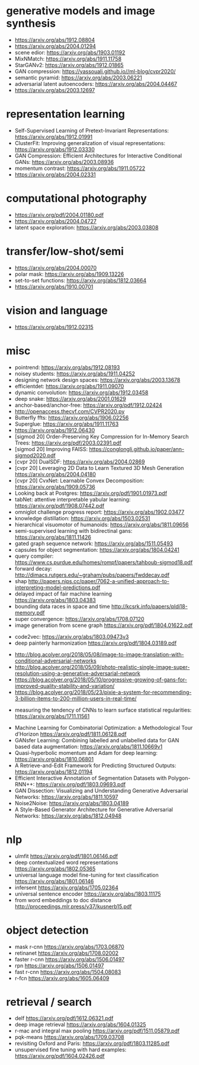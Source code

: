 # generative models and image synthesis
- https://arxiv.org/abs/1912.08804
- https://arxiv.org/abs/2004.01294
- scene edior: https://arxiv.org/abs/1903.01192
- MixNMatch: https://arxiv.org/abs/1911.11758
- StarGANv2: https://arxiv.org/abs/1912.01865
- GAN compression: https://yassouali.github.io//ml-blog/cvpr2020/
- semantic pyramid: https://arxiv.org/abs/2003.06221
- adversarial latent autoencoders: https://arxiv.org/abs/2004.04467
- https://arxiv.org/abs/2003.12697

# representation learning
- Self-Supervised Learning of Pretext-Invariant Representations: https://arxiv.org/abs/1912.01991
- ClusterFit: Improving generalization of visual representations: https://arxiv.org/abs/1912.03330
- GAN Compression: Efficient Architectures for Interactive Conditional GANs: https://arxiv.org/abs/2003.08936
- momentum contrast: https://arxiv.org/abs/1911.05722
- https://arxiv.org/abs/2004.02331

# computational photography
- https://arxiv.org/pdf/2004.01180.pdf
- https://arxiv.org/abs/2004.04727
- latent space exploration: https://arxiv.org/abs/2003.03808

# transfer/low-shot/semi
- https://arxiv.org/abs/2004.00070
- polar mask: https://arxiv.org/abs/1909.13226
- set-to-set functions: https://arxiv.org/abs/1812.03664
- https://arxiv.org/abs/1910.00701

# vision and language
- https://arxiv.org/abs/1912.02315


# misc
- pointrend: https://arxiv.org/abs/1912.08193
- noisey students: https://arxiv.org/abs/1911.04252
- designing network design spaces: https://arxiv.org/abs/2003.13678
- efficientdet: https://arxiv.org/abs/1911.09070
- dynamic convolution: https://arxiv.org/abs/1912.03458
- deep snake: https://arxiv.org/abs/2001.01629
- anchor-based/anchor-free: https://arxiv.org/pdf/1912.02424
- http://openaccess.thecvf.com/CVPR2020.py
- Butterfly ffts: https://arxiv.org/abs/1906.02256
- Superglue: https://arxiv.org/abs/1911.11763
- https://arxiv.org/abs/1912.06430
- [sigmod 20] Order-Preserving Key Compression for In-Memory Search Trees: https://arxiv.org/pdf/2003.02391.pdf
- [sigmod 20] Improving FAISS: https://conglongli.github.io/paper/ann-sigmod2020.pdf
- [cvpr 20] DualSDF: https://arxiv.org/abs/2004.02869
- [cvpr 20] Leveraging 2D Data to Learn Textured 3D Mesh Generation https://arxiv.org/abs/2004.04180
- [cvpr 20] CvxNet: Learnable Convex Decomposition: https://arxiv.org/abs/1909.05736
- Looking back at Postgres: https://arxiv.org/pdf/1901.01973.pdf
- tabNet: attentive interpretable yabular learning: https://arxiv.org/pdf/1908.07442.pdf
- omniglot challenge progress report: https://arxiv.org/abs/1902.03477
- knowledge distillation: https://arxiv.org/abs/1503.02531
- hierarchical visuomotor of humanoids: https://arxiv.org/abs/1811.09656
- semi-supervised learning with bidirectinal gans: https://arxiv.org/abs/1811.11426
- gated graph sequence network: https://arxiv.org/abs/1511.05493
- capsules for object segmentation: https://arxiv.org/abs/1804.04241
- query compiler: https://www.cs.purdue.edu/homes/rompf/papers/tahboub-sigmod18.pdf
- forward decay: http://dimacs.rutgers.edu/~graham/pubs/papers/fwddecay.pdf
- shap http://papers.nips.cc/paper/7062-a-unified-approach-to-interpreting-model-predictions.pdf
- delayed impact of fair machine learning https://arxiv.org/abs/1803.04383
- bounding data races in space and time http://kcsrk.info/papers/pldi18-memory.pdf
- super convergence: https://arxiv.org/abs/1708.07120
- image generation from scene graph  https://arxiv.org/pdf/1804.01622.pdf
* code2vec: https://arxiv.org/abs/1803.09473v3
* deep painterly harmonization https://arxiv.org/pdf/1804.03189.pdf
- http://blog.acolyer.org/2018/05/08/image-to-image-translation-with-conditional-adversarial-networks
- http://blog.acolyer.org/2018/05/09/photo-realistic-single-image-super-resolution-using-a-generative-adversarial-network
- https://blog.acolyer.org/2018/05/10/progressive-growing-of-gans-for-improved-quality-stability-and-variation/
- https://blog.acolyer.org/2018/05/23/pixie-a-system-for-recommending-3-billion-items-to-200-million-users-in-real-time/
* measuring the tendency of CNNs to learn surface statistical regularities: https://arxiv.org/abs/1711.11561
- Machine Learning for Combinatorial Optimization: a Methodological Tour d’Horizon https://arxiv.org/pdf/1811.06128.pdf
- GANsfer Learning: Combining labelled and unlabelled data for GAN based data augmentation: https://arxiv.org/abs/1811.10669v1
- Quasi-hyperbolic momentum and Adam for deep learning: https://arxiv.org/abs/1810.06801
- A Retrieve-and-Edit Framework for Predicting Structured Outputs: https://arxiv.org/abs/1812.01194
- Efficient Interactive Annotation of Segmentation Datasets with Polygon-RNN++: https://arxiv.org/pdf/1803.09693.pdf
- GAN Dissection: Visualizing and Understanding Generative Adversarial Networks: https://arxiv.org/abs/1811.10597
- Noise2Noise: https://arxiv.org/abs/1803.04189
- A Style-Based Generator Architecture for Generative Adversarial Networks: https://arxiv.org/abs/1812.04948


# nlp
- ulmfit https://arxiv.org/pdf/1801.06146.pdf
- deep contextualized word representations https://arxiv.org/abs/1802.05365
- universal language model fine-tuning for text classification https://arxiv.org/abs/1801.06146
- infersent https://arxiv.org/abs/1705.02364
- universal sentence encoder https://arxiv.org/abs/1803.11175
- from word embeddings to doc distance http://proceedings.mlr.press/v37/kusnerb15.pdf


# object detection

* mask r-cnn https://arxiv.org/abs/1703.06870
* retinanet https://arxiv.org/abs/1708.02002
* faster r-cnn https://arxiv.org/abs/1506.01497
* rpn https://arxiv.org/abs/1506.01497
* fast r-cnn https://arxiv.org/abs/1504.08083
* r-fcn https://arxiv.org/abs/1605.06409


# retrieval / search

* delf https://arxiv.org/pdf/1612.06321.pdf
* deep image retrieval https://arxiv.org/abs/1604.01325
* r-mac and integral max pooling https://arxiv.org/pdf/1511.05879.pdf
* pqk-means https://arxiv.org/abs/1709.03708
* revisiting Oxford and Paris: https://arxiv.org/pdf/1803.11285.pdf
* unsupervised fine tuning with hard examples: https://arxiv.org/pdf/1604.02426.pdf
